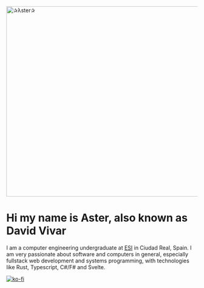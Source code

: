 <img width="1500" height="500" alt="✰λster✰" src="https://github.com/user-attachments/assets/836228a5-da58-45e8-b8ce-986149771a14" />

# Hi my name is Aster, also known as David Vivar

I am a computer engineering undergraduate at [ESI](https://esi.uclm.es/) in Ciudad Real, Spain. I am very passionate about software and computers in general, especially fullstack web development and systems programming, with technologies like Rust, Typescript, C#/F# and Svelte.

[![ko-fi](https://ko-fi.com/img/githubbutton_sm.svg)](https://ko-fi.com/B0B41HVJUR)
